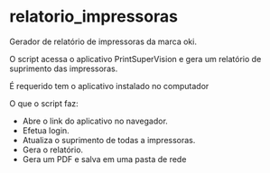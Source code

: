 # relatorio_impressoras
Gerador de relatório de impressoras da marca oki.</br>
<p>O script acessa o aplicativo PrintSuperVision e gera um relatório de suprimento das impressoras.</p>
<p>É requerido tem o aplicativo instalado no computador</p>
O que o script faz:
<ul>
  <li>Abre o link do aplicativo no navegador.</li>
  <li>Efetua login.</li>
  <li>Atualiza o suprimento de todas a impressoras.</li>
  <li>Gera o relatório.</li>
  <li>Gera um PDF e salva em uma pasta de rede</li>
</ul>
